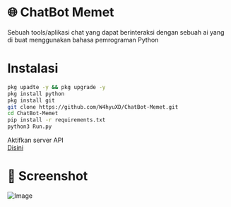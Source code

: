 # 🌐 ChatBot Memet
Sebuah tools/aplikasi chat yang dapat berinteraksi dengan sebuah ai yang di buat menggunakan bahasa pemrograman Python

# Instalasi 
```bash
pkg upadte -y && pkg upgrade -y
pkg install python
pkg install git
git clone https://github.com/W4hyuXD/ChatBot-Memet.git
cd ChatBot-Memet
pip install -r requirements.txt
python3 Run.py
```
Aktifkan server API   
<a href="https://www.meta-ai.rozhak.cfd/api/docs/#/default/post_api_chat"> Disini </a>

# 📸 Screenshot 
![Image](https://github.com/user-attachments/assets/3bd1a33e-af81-4b68-b3b2-e7158afafa8e)
